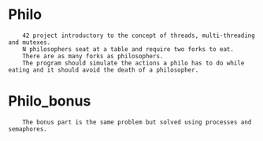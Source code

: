 # Philo
		42 project introductory to the concept of threads, multi-threading and mutexes.
		N philosophers seat at a table and require two forks to eat.
		There are as many forks as philosophers.
		The program should simulate the actions a philo has to do while eating and it should avoid the death of a philosopher.

# Philo_bonus
		The bonus part is the same problem but solved using processes and semaphores.

